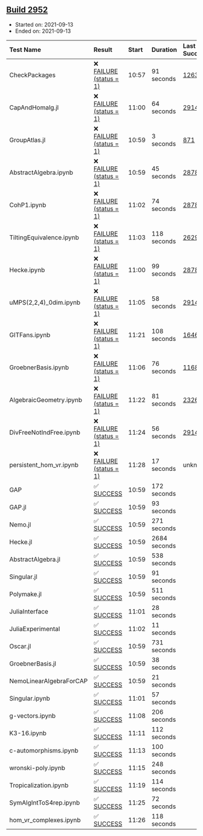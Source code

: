 ## [Build 2952](https://oscarci.mathematik.uni-kl.de/job/oscar-stable/2952/)

* Started on: 2021-09-13
* Ended on: 2021-09-13

| Test Name    | Result | Start | Duration | Last Success | First Failure |
|:-------------|:-------|:------|:---------|:-------------|:--------------|
| CheckPackages | ❌ [FAILURE (status = 1)](https://oscarci.mathematik.uni-kl.de/job/oscar-stable/2952/artifact/logs/build-2952/CheckPackages.log) | 10:57 | 91 seconds | [1263](https://oscarci.mathematik.uni-kl.de/job/oscar-stable/1263/) | [1264](https://oscarci.mathematik.uni-kl.de/job/oscar-stable/1264/) |
| CapAndHomalg.jl | ❌ [FAILURE (status = 1)](https://oscarci.mathematik.uni-kl.de/job/oscar-stable/2952/artifact/logs/build-2952/CapAndHomalg.jl.log) | 11:00 | 64 seconds | [2914](https://oscarci.mathematik.uni-kl.de/job/oscar-stable/2914/) | [2915](https://oscarci.mathematik.uni-kl.de/job/oscar-stable/2915/) |
| GroupAtlas.jl | ❌ [FAILURE (status = 1)](https://oscarci.mathematik.uni-kl.de/job/oscar-stable/2952/artifact/logs/build-2952/GroupAtlas.jl.log) | 10:59 | 3 seconds | [871](https://oscarci.mathematik.uni-kl.de/job/oscar-stable/871/) | [872](https://oscarci.mathematik.uni-kl.de/job/oscar-stable/872/) |
| AbstractAlgebra.ipynb | ❌ [FAILURE (status = 1)](https://oscarci.mathematik.uni-kl.de/job/oscar-stable/2952/artifact/logs/build-2952/AbstractAlgebra.ipynb.log) | 10:59 | 45 seconds | [2878](https://oscarci.mathematik.uni-kl.de/job/oscar-stable/2878/) | [2879](https://oscarci.mathematik.uni-kl.de/job/oscar-stable/2879/) |
| CohP1.ipynb | ❌ [FAILURE (status = 1)](https://oscarci.mathematik.uni-kl.de/job/oscar-stable/2952/artifact/logs/build-2952/CohP1.ipynb.log) | 11:02 | 74 seconds | [2878](https://oscarci.mathematik.uni-kl.de/job/oscar-stable/2878/) | [2879](https://oscarci.mathematik.uni-kl.de/job/oscar-stable/2879/) |
| TiltingEquivalence.ipynb | ❌ [FAILURE (status = 1)](https://oscarci.mathematik.uni-kl.de/job/oscar-stable/2952/artifact/logs/build-2952/TiltingEquivalence.ipynb.log) | 11:03 | 118 seconds | [2629](https://oscarci.mathematik.uni-kl.de/job/oscar-stable/2629/) | [2630](https://oscarci.mathematik.uni-kl.de/job/oscar-stable/2630/) |
| Hecke.ipynb | ❌ [FAILURE (status = 1)](https://oscarci.mathematik.uni-kl.de/job/oscar-stable/2952/artifact/logs/build-2952/Hecke.ipynb.log) | 11:00 | 99 seconds | [2878](https://oscarci.mathematik.uni-kl.de/job/oscar-stable/2878/) | [2879](https://oscarci.mathematik.uni-kl.de/job/oscar-stable/2879/) |
| uMPS(2,2,4)_0dim.ipynb | ❌ [FAILURE (status = 1)](https://oscarci.mathematik.uni-kl.de/job/oscar-stable/2952/artifact/logs/build-2952/uMPS-2-2-4-_0dim.ipynb.log) | 11:05 | 58 seconds | [2914](https://oscarci.mathematik.uni-kl.de/job/oscar-stable/2914/) | [2915](https://oscarci.mathematik.uni-kl.de/job/oscar-stable/2915/) |
| GITFans.ipynb | ❌ [FAILURE (status = 1)](https://oscarci.mathematik.uni-kl.de/job/oscar-stable/2952/artifact/logs/build-2952/GITFans.ipynb.log) | 11:21 | 108 seconds | [1646](https://oscarci.mathematik.uni-kl.de/job/oscar-stable/1646/) | [1647](https://oscarci.mathematik.uni-kl.de/job/oscar-stable/1647/) |
| GroebnerBasis.ipynb | ❌ [FAILURE (status = 1)](https://oscarci.mathematik.uni-kl.de/job/oscar-stable/2952/artifact/logs/build-2952/GroebnerBasis.ipynb.log) | 11:06 | 76 seconds | [1168](https://oscarci.mathematik.uni-kl.de/job/oscar-stable/1168/) | [1169](https://oscarci.mathematik.uni-kl.de/job/oscar-stable/1169/) |
| AlgebraicGeometry.ipynb | ❌ [FAILURE (status = 1)](https://oscarci.mathematik.uni-kl.de/job/oscar-stable/2952/artifact/logs/build-2952/AlgebraicGeometry.ipynb.log) | 11:22 | 81 seconds | [2326](https://oscarci.mathematik.uni-kl.de/job/oscar-stable/2326/) | [2327](https://oscarci.mathematik.uni-kl.de/job/oscar-stable/2327/) |
| DivFreeNotIndFree.ipynb | ❌ [FAILURE (status = 1)](https://oscarci.mathematik.uni-kl.de/job/oscar-stable/2952/artifact/logs/build-2952/DivFreeNotIndFree.ipynb.log) | 11:24 | 56 seconds | [2914](https://oscarci.mathematik.uni-kl.de/job/oscar-stable/2914/) | [2915](https://oscarci.mathematik.uni-kl.de/job/oscar-stable/2915/) |
| persistent_hom_vr.ipynb | ❌ [FAILURE (status = 1)](https://oscarci.mathematik.uni-kl.de/job/oscar-stable/2952/artifact/logs/build-2952/persistent_hom_vr.ipynb.log) | 11:28 | 17 seconds | unknown | unknown |
| GAP | ✅ [SUCCESS](https://oscarci.mathematik.uni-kl.de/job/oscar-stable/2952/artifact/logs/build-2952/GAP.log) | 10:59 | 172 seconds |  |  |
| GAP.jl | ✅ [SUCCESS](https://oscarci.mathematik.uni-kl.de/job/oscar-stable/2952/artifact/logs/build-2952/GAP.jl.log) | 10:59 | 93 seconds |  |  |
| Nemo.jl | ✅ [SUCCESS](https://oscarci.mathematik.uni-kl.de/job/oscar-stable/2952/artifact/logs/build-2952/Nemo.jl.log) | 10:59 | 271 seconds |  |  |
| Hecke.jl | ✅ [SUCCESS](https://oscarci.mathematik.uni-kl.de/job/oscar-stable/2952/artifact/logs/build-2952/Hecke.jl.log) | 10:59 | 2684 seconds |  |  |
| AbstractAlgebra.jl | ✅ [SUCCESS](https://oscarci.mathematik.uni-kl.de/job/oscar-stable/2952/artifact/logs/build-2952/AbstractAlgebra.jl.log) | 10:59 | 538 seconds |  |  |
| Singular.jl | ✅ [SUCCESS](https://oscarci.mathematik.uni-kl.de/job/oscar-stable/2952/artifact/logs/build-2952/Singular.jl.log) | 10:59 | 91 seconds |  |  |
| Polymake.jl | ✅ [SUCCESS](https://oscarci.mathematik.uni-kl.de/job/oscar-stable/2952/artifact/logs/build-2952/Polymake.jl.log) | 10:59 | 511 seconds |  |  |
| JuliaInterface | ✅ [SUCCESS](https://oscarci.mathematik.uni-kl.de/job/oscar-stable/2952/artifact/logs/build-2952/JuliaInterface.log) | 11:01 | 28 seconds |  |  |
| JuliaExperimental | ✅ [SUCCESS](https://oscarci.mathematik.uni-kl.de/job/oscar-stable/2952/artifact/logs/build-2952/JuliaExperimental.log) | 11:02 | 11 seconds |  |  |
| Oscar.jl | ✅ [SUCCESS](https://oscarci.mathematik.uni-kl.de/job/oscar-stable/2952/artifact/logs/build-2952/Oscar.jl.log) | 10:59 | 731 seconds |  |  |
| GroebnerBasis.jl | ✅ [SUCCESS](https://oscarci.mathematik.uni-kl.de/job/oscar-stable/2952/artifact/logs/build-2952/GroebnerBasis.jl.log) | 10:59 | 38 seconds |  |  |
| NemoLinearAlgebraForCAP | ✅ [SUCCESS](https://oscarci.mathematik.uni-kl.de/job/oscar-stable/2952/artifact/logs/build-2952/NemoLinearAlgebraForCAP.log) | 10:59 | 21 seconds |  |  |
| Singular.ipynb | ✅ [SUCCESS](https://oscarci.mathematik.uni-kl.de/job/oscar-stable/2952/artifact/logs/build-2952/Singular.ipynb.log) | 11:01 | 57 seconds |  |  |
| g-vectors.ipynb | ✅ [SUCCESS](https://oscarci.mathematik.uni-kl.de/job/oscar-stable/2952/artifact/logs/build-2952/g-vectors.ipynb.log) | 11:08 | 206 seconds |  |  |
| K3-16.ipynb | ✅ [SUCCESS](https://oscarci.mathematik.uni-kl.de/job/oscar-stable/2952/artifact/logs/build-2952/K3-16.ipynb.log) | 11:11 | 112 seconds |  |  |
| c-automorphisms.ipynb | ✅ [SUCCESS](https://oscarci.mathematik.uni-kl.de/job/oscar-stable/2952/artifact/logs/build-2952/c-automorphisms.ipynb.log) | 11:13 | 100 seconds |  |  |
| wronski-poly.ipynb | ✅ [SUCCESS](https://oscarci.mathematik.uni-kl.de/job/oscar-stable/2952/artifact/logs/build-2952/wronski-poly.ipynb.log) | 11:15 | 248 seconds |  |  |
| Tropicalization.ipynb | ✅ [SUCCESS](https://oscarci.mathematik.uni-kl.de/job/oscar-stable/2952/artifact/logs/build-2952/Tropicalization.ipynb.log) | 11:19 | 114 seconds |  |  |
| SymAlgIntToS4rep.ipynb | ✅ [SUCCESS](https://oscarci.mathematik.uni-kl.de/job/oscar-stable/2952/artifact/logs/build-2952/SymAlgIntToS4rep.ipynb.log) | 11:25 | 72 seconds |  |  |
| hom_vr_complexes.ipynb | ✅ [SUCCESS](https://oscarci.mathematik.uni-kl.de/job/oscar-stable/2952/artifact/logs/build-2952/hom_vr_complexes.ipynb.log) | 11:26 | 118 seconds |  |  |
